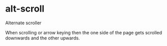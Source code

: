 # alt-scroll
Alternate scroller

When scrolling or arrow keying then the one side of the page gets scrolled downwards and the other upwards.
